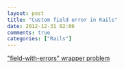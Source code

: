 ```yaml
---
layout: post
title: "Custom field error in Rails"
date: 2012-12-31 02:06
comments: true
categories: ["Rails"]
---
```


["field-with-errors" wrapper problem](http://stackoverflow.com/questions/5267998/rails-3-field-with-errors-wrapper-changes-the-page-appearance-how-to-avoid-t)
